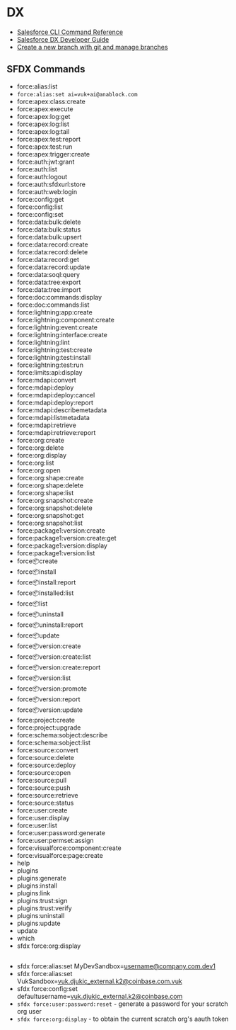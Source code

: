 # DX
* [Salesforce CLI Command Reference](https://developer.salesforce.com/docs/atlas.en-us.220.0.sfdx_cli_reference.meta/sfdx_cli_reference/cli_reference.htm)
* [Salesforce DX Developer Guide](https://developer.salesforce.com/docs/atlas.en-us.sfdx_dev.meta/sfdx_dev/sfdx_dev_intro.htm)
* [Create a new branch with git and manage branches](https://github.com/Kunena/Kunena-Forum/wiki/Create-a-new-branch-with-git-and-manage-branches)

## SFDX Commands
* 	force:alias:list
* 	`force:alias:set ai=vuk+ai@anablock.com`
* 	force:apex:class:create
* 	force:apex:execute
* 	force:apex:log:get
* 	force:apex:log:list
* 	force:apex:log:tail
* 	force:apex:test:report
* 	force:apex:test:run
* 	force:apex:trigger:create
* 	force:auth:jwt:grant
* 	force:auth:list
* 	force:auth:logout
* 	force:auth:sfdxurl:store
* 	force:auth:web:login
* 	force:config:get
* 	force:config:list
* 	force:config:set
* 	force:data:bulk:delete
* 	force:data:bulk:status
* 	force:data:bulk:upsert
* 	force:data:record:create
* 	force:data:record:delete
* 	force:data:record:get
* 	force:data:record:update
* 	force:data:soql:query
* 	force:data:tree:export
* 	force:data:tree:import
* 	force:doc:commands:display
* 	force:doc:commands:list
* 	force:lightning:app:create
* 	force:lightning:component:create
* 	force:lightning:event:create
* 	force:lightning:interface:create
* 	force:lightning:lint
* 	force:lightning:test:create
* 	force:lightning:test:install
* 	force:lightning:test:run
* 	force:limits:api:display
* 	force:mdapi:convert
* 	force:mdapi:deploy
* 	force:mdapi:deploy:cancel
* 	force:mdapi:deploy:report
* 	force:mdapi:describemetadata
* 	force:mdapi:listmetadata
* 	force:mdapi:retrieve
* 	force:mdapi:retrieve:report
* 	force:org:create
* 	force:org:delete
* 	force:org:display
* 	force:org:list
* 	force:org:open
* 	force:org:shape:create
* 	force:org:shape:delete
* 	force:org:shape:list
* 	force:org:snapshot:create
* 	force:org:snapshot:delete
* 	force:org:snapshot:get
* 	force:org:snapshot:list
* 	force:package1:version:create
* 	force:package1:version:create:get
* 	force:package1:version:display
* 	force:package1:version:list
* 	force:package:create
* 	force:package:install
* 	force:package:install:report
* 	force:package:installed:list
* 	force:package:list
* 	force:package:uninstall
* 	force:package:uninstall:report
* 	force:package:update
* 	force:package:version:create
* 	force:package:version:create:list
* 	force:package:version:create:report
* 	force:package:version:list
* 	force:package:version:promote
* 	force:package:version:report
* 	force:package:version:update
* 	force:project:create
* 	force:project:upgrade
* 	force:schema:sobject:describe
* 	force:schema:sobject:list
* 	force:source:convert
* 	force:source:delete
* 	force:source:deploy
* 	force:source:open
* 	force:source:pull
* 	force:source:push
* 	force:source:retrieve
* 	force:source:status
* 	force:user:create
* 	force:user:display
* 	force:user:list
* 	force:user:password:generate
* 	force:user:permset:assign
* 	force:visualforce:component:create
* 	force:visualforce:page:create
* 	help
* 	plugins
* 	plugins:generate
* 	plugins:install
* 	plugins:link
* 	plugins:trust:sign
* 	plugins:trust:verify
* 	plugins:uninstall
* 	plugins:update
* 	update
* 	which
* sfdx force:org:display
##
* sfdx force:alias:set MyDevSandbox=username@company.com.dev1
* sfdx force:alias:set VukSandbox=vuk.djukic_external.k2@coinbase.com.vuk
* sfdx force:config:set defaultusername=vuk.djukic_external.k2@coinbase.com
* `sfdx force:user:password:reset` - generate a password for your scratch org user
* `sfdx force:org:display` - to obtain the current scratch org's aauth token
